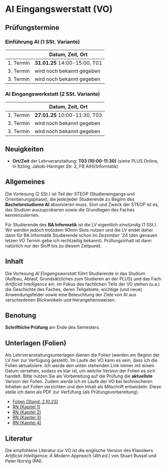 # AI Eingangswerstatt (VO)

## Prüfungstermine

### Einführung AI (1 SSt. Variante)

| | Datum, Zeit, Ort |
|--------|----------------|
| 1. Termin | **31.01.25** 14:00-15:00, T01 |
| 3. Termin | wird noch bekannt gegeben |
| 3. Termin | wird noch bekannt gegeben |

### AI Eingangswerkstatt (2 SSt. Variante)

| | Datum, Zeit, Ort |
|--------|----------------|
| 1. Termin | **27.01.25** 10:00-11:30, T03 |
| 3. Termin | wird noch bekannt gegeben |
| 3. Termin | wird noch bekannt gegeben |



## Neuigkeiten

- **Ort/Zeit** der Lehrveranstaltung: **T03 (10:00-11:30)** (siehe PLUS Online, in Itzling, Jakob-Haringer Str. 2, FB AIHI/Informatik)

## Allgemeines

Die Vorlesung (2 SSt.) ist Teil der STEOP (Studieneingangs und Orientierungsphase), die jede/jeder Studierende zu Beginn des **Bachelorstudiums AI** absolvieren muss. Sinn und Zweck der STEOP ist es, das Studium auszuprobieren sowie die Grundlagen des Faches kennenzulernen.

Für Studierende des **BA Informatik** ist die LV eigentlich *einstündig* (1 SSt.). Wir werden jedoch trotzdem 90min Slots nutzen und die LV endet daher dann für BA Informatik Studierende schon im *Dezember '24* (den genauen letzen VO Termin gebe ich rechtzeitig bekannt). Prüfungsinhalt ist dann 
natürlich nur der Stoff bis zu diesem Zeitpunkt. 

## Inhalt

Die Vorlesung *AI Eingangswerstatt* führt Studierende in das Studium (Aufbau, Ablauf, Grundsätzliches zum Studieren an der PLUS) und das Fach *Artificial Intelligence* ein. Im Fokus des fachlichen Teils der VO stehen (u.a.) die Geschichte des Faches, deren Teilgebiete, wichtige (und neue) Anwendungsfelder sowie eine Beleuchtung der Ziele von AI aus verschiedenen Blickwinkeln und Herangehensweisen.

## Benotung

**Schriftliche Prüfung** am Ende des Semesters.

## Unterlagen (Folien)

Als Lehrveranstaltungsunterlagen dienen die Folien (werden am Beginn der LV hier zur Verfügung gestellt). Im Laufe der VO kann es sein, dass ich die Folien aktualisiere. 
Ich werde den unten stehenden Link immer mit einem Datum versehen, sodass es klar ist, um welche Version der Folien es sich handelt. Bitte nutzen Sie als Vorbereitung auf die Prüfung 
die **aktuellste** Version der Folien. Zudem werde ich im Laufe der VO bei technischeren Inhalten auf Folien verzichten und den Inhalt als Mitschrift entwickeln. Diese stelle ich 
dann als PDF zur Verfüfung (als Prüfungsvorbereitung).

- [Folien (Stand: 2.10.23)](folien.pdf)
- [RN (Kapitel 1)](RN_Ch1.pdf)
- [RN (Kapitel 2)](RN_Ch2.pdf)
- [RN (Kapitel 3)](RN_Ch3.pdf)
- [RN (Kapitel 4)](RN_Ch4.pdf)

## Literatur

Die empfohlene Literatur zur VO ist die englische Version des Klassikers *Artificial Intelligence: A Modern Approach (4th ed.)* von Stuart Russel und Peter Norvig (RN).

